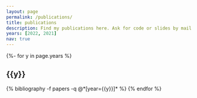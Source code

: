 ```yaml
---
layout: page
permalink: /publications/
title: publications
description: Find my publications here. Ask for code or slides by mail!
years: [2022, 2021]
nav: true
---
```

<!-- _pages/publications.md -->
<div class="publications">

{%- for y in page.years %}
  <h2 class="year">{{y}}</h2>
  {% bibliography -f papers -q @*[year={{y}}]* %}
{% endfor %}

</div>
